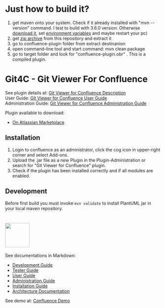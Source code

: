 # Just how to build it?
1. get maven onto your system. 
  Check if it already installed with "mvn --version" command. I test to build with 3.6.0 version. 
   Otherwise <a href="https://maven.apache.org/download.cgi" target="_blank">download it</a>, set <a     href="https://maven.apache.org/install.html">environment variables</a> and maybe restart your pc) 
2. get <a href="https://github.com/Compitek/git4c/archive/master.zip" target="_blank">zip archive</a> from this repository and extract it
3. go to confluence-plugin folder from extract destinanion
4. open command-line tool and start command:
  mvn clean package
5. go to target folder and look for "confluence-plugin.obr" . This is a compiled plugin.

# Git4C - Git Viewer For Confluence

See plugin details at: <a href="http://opensource.networkedassets.com/opensource-lab/confluence/newgit4c/index.html">Git Viewer for Confluence Description</a>  
User Guide: <a href="http://opensource.networkedassets.com/opensource-lab/confluence/newgit4c/documentation/User/">Git Viewer for Confluence User Guide</a>  
Administration Guide: <a href="http://opensource.networkedassets.com/opensource-lab/confluence/newgit4c/documentation/Administration/">Git Viewer for Confluence Administration Guide</a>  
  
Plugin available to download:  
  - <a href="https://marketplace.atlassian.com/plugins/com.networkedassets.git4c.confluence-plugin/server/overview">On Atlassian Marketplace</a>

## Installation

1. Login to confluence as an administrator, click the cog icon in upper-right corner and select Add-ons.
1. Upload the .jar file as a new Plugin in the Plugin-Administration or search for "Git Viewer for Confluence" plugin.
2. Check if the plugin has been installed correctly and if all modules are enabled.
  
## Development
Before first build you must invoke `mvn validate` to install PlantUML jar in your local maven repository.

# <a href="http://www.networkedassets.com/"><img src="https://www.networkedassets.net/images/NA_logo.png" height="79"></a>

See documentations in Markdown:
 - [Development Guide](guides/Development/index.md)  
 - [Tester Guide](guides/Tester/index.md)  
 - [User Guide](guides/User/index.md)  
 - [Administration Guide](guides/Administration/index.md)  
 - [Installation Guide](guides/Installation/index.md)  
 - [Architecture Documentation](documentation/Architecture%20Documentation.md)  
  
  
See demo at: [Confluence Demo](http://git4c-demo.networkedassets.net)
